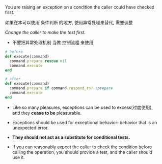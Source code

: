 You are raising an exception on a condition the caller could have checked first.

如果在本可以使用 条件判断 的地方, 使用异常处理来替代, 需要调整

*Change the caller to make the test first.*

+ 不要把异常处理机制 当做 控制流程 来使用

```ruby
# before
def execute(command)
  command.prepare rescue nil
  command.execute
end

# after
def execute(command)
  command.prepare if command.respond_to? :prepare
  command.execute
end
```

+ Like so many pleasures, exceptions can be used to excess(过度使用), and they **cease to be** pleasurable.

+ Exceptions should be used for exceptional behavior: behavior that is an unexpected error.
+ **They should not act as a substitute for conditional tests.**
+ If you can reasonably expect the caller to check the condition before calling the operation, you should provide a test, and the caller should use it.
